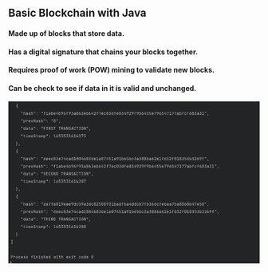 ## Basic Blockchain with Java
#### Made up of blocks that store data.
#### Has a digital signature that chains your blocks together.
#### Requires proof of work (POW) mining to validate new blocks.
#### Can be check to see if data in it is valid and unchanged.


<img src="https://github.com/OmarKhaledm21/Basic_Blockchain/blob/master/SS/trial.png" width =600>
